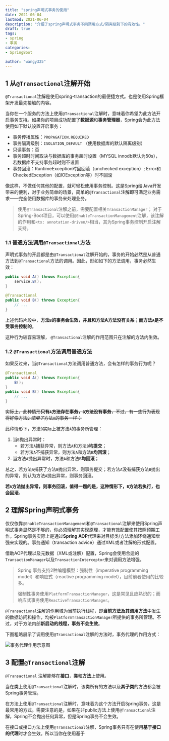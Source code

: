 ```yaml
---
title: "spring声明式事务的使用"
date: 2021-06-04
lastmod: 2021-06-04
description: "介绍了spring声明式事务不同调用方式/隔离级别下的有效性。"
draft: true
tags:
- spring
- 事务
categories:
- SpringBoot

author: "wangy325"
---
```


##  1 从`@Transactional`注解开始

`@Transactional`注解是使用spring-transaction的最便捷方式。也是使用Spring框架开发最先接触的内容。

当你在一个服务的方法上使用`@Transactional`注解时，意味着你希望为此方法开启事务支持。如果你的项目成功配置了**数据源**和**事务管理器**，Spring会为此方法使用如下默认设置开启事务：

- 事务传播属性：`PROPAGATION.REQUIRED`
- 事务隔离级别：`ISOLATION_DEFAULT` （使用数据库的默认隔离级别）
- 只读事务：否
- 事务超时时间取决与数据库的事务超时设置（MYSQL innodb默认为50s），若数据库不支持事务超时则不设置
- 事务回滚：RuntimeException时回回滚（unchecked exception）; Error和CheckedException（如IOException等）时不回滚

像这样，不做任何其他的配置，就可轻松使用事务控制。这是Spring给Java开发带来的便利，对于业务简单的场景，简单的`@Transactional`注解即可满足业务需求——完全使用数据库的事务来处理业务。

> 使用`@Transactional`注解之前，需要配置相关`TransactionManager`；
> 对于Spring-Boot项目，可以使用`@EnableTransactionManagement`注解，该注解的作用和`<tx: annotation-driven/>`相当，其为Spring事务控制开启注解支持。

### 1.1 普通方法调用`@Transactional`方法

声明式事务的开启都是由`@Transactional`注解开始的，事务的开始必然是从普通方法到`@Transactional`方法的调用。因此，形如如下的方法调用，事务必然生效：

```Java
public void A() throws Exception{
    service.B();
}

@Transactional
public void B() throws Exception{
    // ...
}
```

上述代码片段中，**方法`B`的事务会生效，并且和方法A方法没有关系；而方法`A`是不受事务控制的**。

这种行为较容易理解， `@Transactional`注解的作用范围只在注解的方法内生效。

### 1.2 `@Transactional`方法调用普通方法

如果反过来，当`@Transactional`方法调用普通方法，会有怎样的事务行为呢？

```Java
@Transactional
public void A() throws Exception{
    B();
}
public void B() throws Exception{
    // ...
}
```

~~实际上，此种情形**只有`A`方法存在事务，`B`方法没有事务**，不过，有一些行为表现得好像方法`B` *使用了*方法`A`的事务一样：~~

此种情形下，方法`B`实际上被方法`A`的事务所管理：

1. 当`B`抛出异常时：
    - 若方法`A`捕获异常，则方法`A`和方法`B`**均提交**；
    - 若方法`A`不捕获异常，则方法`A`和方法`B`**均回滚**；
2. 当方法`A`抛出异常时，方法`A`和方法`B`**均回滚**；

总之，若方法`A`捕获了方法`B`抛出异常，则事务提交；若方法`A`没有捕获方法`B`抛出的异常，则认为方法`A`抛出异常，则事务回滚。

**若`A`方法抛出异常，则事务回滚，值得一题的是，这种情形下，`B`方法若执行，也会回滚**。

## 2 理解Spring声明式事务

仅仅依靠`@EnableTransactionManagement`和`@Transactional`注解来使用Spring声明式事务显然是不够的，你必须理解其实现原理，才能有效配置使其按照预期工作。Spring事务实际上是通过**Spring AOP**代理来对目标类/方法添加环绕通知增强来实现的。事务通知（transaction advice）通过XML或者注解的形式配置。

借助AOP代理以及元数据（XML或注解）配置，Spring会使用合适的`TransactionManager`以及`TransactionInterceptor`来对调用方法增强。

> Spring 事务支持2种编程模型：强制性（imperative programming model）和响应式（reactive programming model），目前前者使用的比较多。
>
> 强制性事务使用`PlatformTransactionManager`，这是常见且应熟识的；而响应式事务使用`ReactiveTransactionManager`。

`@Transactional`注解的作用域为当前执行线程，即**当前方法及其调用方法**中发生的数据访问和操作，均被`PlatformTransactionManager`所提供的事务所管理。不过，对于方法内部**新启动的线程，事务不会生效**。

下图粗略展示了调用使用`@Transactional`注解的方法时，事务代理的作用方式：

![事务代理作用示意图](/img/transaction_work_flow.png)

## 3 配置`@Transactional`注解

`@Transactional` 注解能够在**接口**，**类**和**方法**上使用。

当在类上使用`@Transactional`注解时，该类所有的方法以及**其子类**的方法都会被Spring事务管理。

在方法上使用`@Transactional`注解时，意味着为这个方法开启Spring事务，这是最常用的方式。需要注意的是，如果在非public方法上使用`@Transactional`注解，Spring不会抛出任何异常，但是Spring事务不会生效。

在接口或接口方法上使用`@Transactional`注解，Spring事务只有在使用**基于接口的代理**时才会生效。所以当你在使用基于
